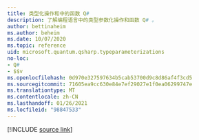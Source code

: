 ```yaml
---
title: 类型化操作和中的函数 Q#
description: 了解编程语言中的类型参数化操作和函数 Q# 。
author: bettinaheim
ms.author: beheim
ms.date: 10/07/2020
ms.topic: reference
uid: microsoft.quantum.qsharp.typeparameterizations
no-loc:
- Q#
- $$v
ms.openlocfilehash: 0d970e327597634b5cab53700d9c8d86af4f3cd5
ms.sourcegitcommit: 71605ea9cc630e84e7ef29027e1f0ea06299747e
ms.translationtype: MT
ms.contentlocale: zh-CN
ms.lasthandoff: 01/26/2021
ms.locfileid: "98847533"
---
```

<!---
# Type parameterization in Q#
-->

[!INCLUDE [source link](~/includes/qsharp-language/Specifications/Language/4_TypeSystem/TypeParameterizations.md)]

